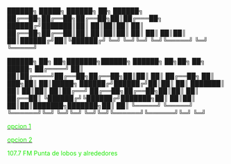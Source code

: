 

██████╗  █████╗ ██████╗ ██╗ ██████╗ 
██╔══██╗██╔══██╗██╔══██╗██║██╔═══██╗
██████╔╝███████║██║  ██║██║██║   ██║
██╔══██╗██╔══██║██║  ██║██║██║   ██║
██║  ██║██║  ██║██████╔╝██║╚██████╔╝
╚═╝  ╚═╝╚═╝  ╚═╝╚═════╝ ╚═╝ ╚═════╝ 
                                    



 

 ██████╗ ██╗   ██╗███████╗██████╗ ██████╗ ██╗██╗     ██╗      █████╗ 
██╔════╝ ██║   ██║██╔════╝██╔══██╗██╔══██╗██║██║     ██║     ██╔══██╗
██║  ███╗██║   ██║█████╗  ██████╔╝██████╔╝██║██║     ██║     ███████║
██║   ██║██║   ██║██╔══╝  ██╔══██╗██╔══██╗██║██║     ██║     ██╔══██║
╚██████╔╝╚██████╔╝███████╗██║  ██║██║  ██║██║███████╗███████╗██║  ██║
 ╚═════╝  ╚═════╝ ╚══════╝╚═╝  ╚═╝╚═╝  ╚═╝╚═╝╚══════╝╚══════╝╚═╝  ╚═╝
                                                                     

                                                                      

                                             	  
<p>
<p>
<a href="http://giss.tv:8001/guerrillaradio.ogg"><div><font color="#1ee907">opcion 1</font></div></a>
<p>
<a href="https://guerrillaradio.github.io/prendelaradio/"><div><font color="#1ee907">opcion 2</font></div></a>
<p>
<p>
<div><font color="#1ee907">107.7 FM Punta de lobos y alrededores</font></div>
 
